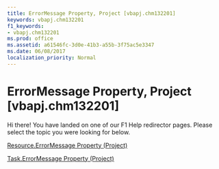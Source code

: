 ```yaml
---
title: ErrorMessage Property, Project [vbapj.chm132201]
keywords: vbapj.chm132201
f1_keywords:
- vbapj.chm132201
ms.prod: office
ms.assetid: a61546fc-3d0e-41b3-a55b-3f75ac5e3347
ms.date: 06/08/2017
localization_priority: Normal
---
```



# ErrorMessage Property, Project [vbapj.chm132201]

Hi there! You have landed on one of our F1 Help redirector pages. Please select the topic you were looking for below.

[Resource.ErrorMessage Property (Project)](http://msdn.microsoft.com/library/cb78732f-8c9c-df97-b6bc-c4eb52f4bf16%28Office.15%29.aspx)

[Task.ErrorMessage Property (Project)](http://msdn.microsoft.com/library/1d7ded86-610e-77b4-202e-5416b536a737%28Office.15%29.aspx)


